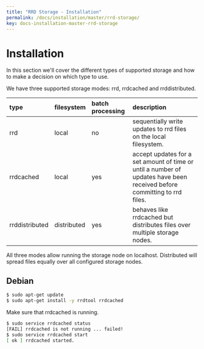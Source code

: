 ```yaml
---
title: "RRD Storage - Installation"
permalink: /docs/installation/master/rrd-storage/
key: docs-installation-master-rrd-storage
---
```


# Installation

In this section we'll cover the different types of supported storage and how to make a decision on which type to use.

We have three supported storage modes: rrd, rrdcached and rrddistributed.

| type | filesystem | batch processing | description |
| :--- | :--------- | :--------------- | :---------- |
| rrd | local | no | sequentially write updates to rrd files on the local filesystem. |
| rrdcached | local | yes | accept updates for a set amount of time or until a number of updates have been received before committing to rrd files. |
| rrddistributed | distributed | yes | behaves like rrdcached but distributes files over multiple storage nodes. |

All three modes allow running the storage node on localhost. Distributed will spread files equally over all configured storage nodes.

## Debian

```bash
$ sudo apt-get update
$ sudo apt-get install -y rrdtool rrdcached
```

Make sure that rrdcached is running.

```bash
$ sudo service rrdcached status
[FAIL] rrdcached is not running ... failed!
$ sudo service rrdcached start
[ ok ] rrdcached started.
```